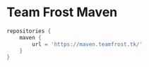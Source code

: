 # Team Frost Maven

```groovy
repositories {
	maven {
		url = 'https://maven.teamfrost.tk/'
	}
}

```
